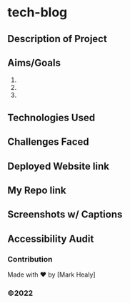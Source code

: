# tech-blog

## Description of Project

## Aims/Goals
1.
2.
3.

## Technologies Used

## Challenges Faced

## Deployed Website link

## My Repo link

## Screenshots w/ Captions

## Accessibility Audit


### Contribution
Made with ❤️ by [Mark Healy]
### ©️2022 
